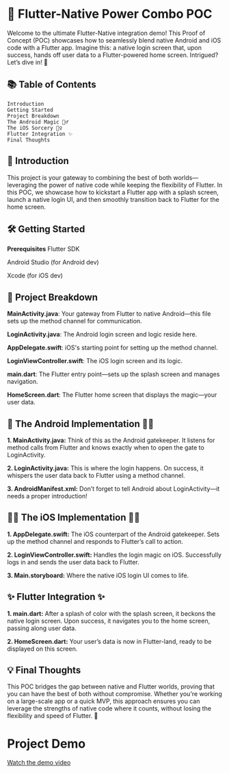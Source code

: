# 🚀 Flutter-Native Power Combo POC
Welcome to the ultimate Flutter-Native integration demo! This Proof of Concept (POC) showcases how to seamlessly blend native Android and iOS code with a Flutter app. Imagine this: a native login screen that, upon success, hands off user data to a Flutter-powered home screen. Intrigued? Let’s dive in! 🌟

## 📚 Table of Contents
    Introduction
    Getting Started
    Project Breakdown
    The Android Magic 🧙‍♂️
    The iOS Sorcery 🧙‍♀️
    Flutter Integration ✨
    Final Thoughts
## 🎉 Introduction
This project is your gateway to combining the best of both worlds—leveraging the power of native code while keeping the flexibility of Flutter. In this POC, we showcase how to kickstart a Flutter app with a splash screen, launch a native login UI, and then smoothly transition back to Flutter for the home screen.

## 🛠️ Getting Started
**Prerequisites**
Flutter SDK

Android Studio (for Android dev)

Xcode (for iOS dev)

## 🧩 Project Breakdown
**MainActivity.java**: Your gateway from Flutter to native Android—this file sets up the method channel for communication.

**LoginActivity.java**: The Android login screen and logic reside here.

**AppDelegate.swift**: iOS's starting point for setting up the method channel.

**LoginViewController.swift**: The iOS login screen and its logic.

**main.dart**: The Flutter entry point—sets up the splash screen and manages navigation.

**HomeScreen.dart**: The Flutter home screen that displays the magic—your user data.

## 🔮 The Android Implementation 🧙‍♂️
**1. MainActivity.java:**
Think of this as the Android gatekeeper. It listens for method calls from Flutter and knows exactly when to open the gate to LoginActivity.

**2. LoginActivity.java:**
This is where the login happens. On success, it whispers the user data back to Flutter using a method channel.

**3. AndroidManifest.xml:**
Don’t forget to tell Android about LoginActivity—it needs a proper introduction!


##  🧙‍♀️ The iOS Implementation 🧙‍♀️
**1. AppDelegate.swift:**
The iOS counterpart of the Android gatekeeper. Sets up the method channel and responds to Flutter’s call to action.

**2. LoginViewController.swift:**
Handles the login magic on iOS. Successfully logs in and sends the user data back to Flutter.

**3. Main.storyboard:**
Where the native iOS login UI comes to life.

## ✨ Flutter Integration ✨
**1. main.dart:**
After a splash of color with the splash screen, it beckons the native login screen. Upon success, it navigates you to the home screen, passing along user data.

**2. HomeScreen.dart:**
Your user’s data is now in Flutter-land, ready to be displayed on this screen.

## 💡 Final Thoughts
This POC bridges the gap between native and Flutter worlds, proving that you can have the best of both without compromise. Whether you're working on a large-scale app or a quick MVP, this approach ensures you can leverage the strengths of native code where it counts, without losing the flexibility and speed of Flutter. 🌟

# Project Demo

[Watch the demo video](video/demo_video.mp4)
